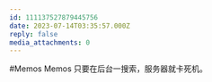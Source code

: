 ```yaml
---
id: 111137527879445756
date: 2023-07-14T03:35:57.000Z
reply: false
media_attachments: 0
---
```


#Memos Memos 只要在后台一搜索，服务器就卡死机。

